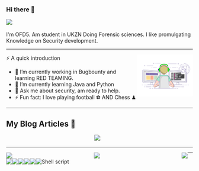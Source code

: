### Hi there 👋
<img src="https://readme-typing-svg.demolab.com?font=Fira+Code&pause=1000&width=435&lines=Hi+there!+It's+been+a+while" />

I'm OFD5. Am student in UKZN Doing Forensic sciences. I like promulgating Knowledge on Security development. 
<hr>

⚡ A quick introduction
<img align="right" width="30%" src="https://raw.githubusercontent.com/AswinBarath/AswinBarath/master/coding.gif" />
- 🔭 I’m currently working in Bugbounty and learning RED TEAMING.
- 🌱 I’m currently learning Java and Python
- 💬 Ask me about security, am ready to help.
- ⚡ Fun fact: I love playing football ⚽ AND Chess ♟ 

<hr>
<h2 align="left"> My Blog Articles 💬</h2>
<p align="center" align='center'>
   <a target="_blank"href="https://medium.com/@OFD5"><img src="https://img.shields.io/badge/Medium%20-%231572B6.svg?&style=for-the-badge&logo=medium&logoColor=white" /></a>&nbsp;&nbsp;&nbsp;
  
 
</p>

<hr>


<img align="left" width="47%" src="https://github-readme-stats.vercel.app/api?username=OFD5&show_icons=true&theme=radical" />

<img align="left" width="47%"  src="https://github-readme-stats.vercel.app/api/top-langs/?username=anuraghazra&layout=compact" />



<img align="left" src="https://img.shields.io/badge/.NET-5C2D91?style=for-the-badge&logo=.net&logoColor=white "/>

<img align="left" src="https://img.shields.io/badge/c-%2300599C.svg?style=for-the-badge&logo=c&logoColor=white "/>

<img align="left" src="https://img.shields.io/badge/c%23-%23239120.svg?style=for-the-badge&logo=c-sharp&logoColor=white "/>

<img align="left" src="https://img.shields.io/badge/javascript-%23323330.svg?style=for-the-badge&logo=javascript&logoColor=%23F7DF1E "/>

<img align="left" src="https://img.shields.io/badge/php-%23777BB4.svg?style=for-the-badge&logo=php&logoColor=white "/>

<img align="left" src="https://img.shields.io/badge/python-3670A0?style=for-the-badge&logo=python&logoColor=ffdd54 "/>


<img alt="Shell script" align="left" src="https://img.shields.io/badge/shell_script-%23121011.svg?style=for-the-badge&logo=gnu-bash&logoColor=white "/>



<hr>





